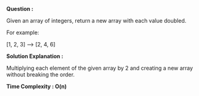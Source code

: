 **Question :**

Given an array of integers, return a new array with each value doubled.

For example:

[1, 2, 3] --> [2, 4, 6]


**Solution Explanation :**

Multiplying each element of the given array by 2 and creating a new array without breaking the order.


**Time Complexity : O(n)**